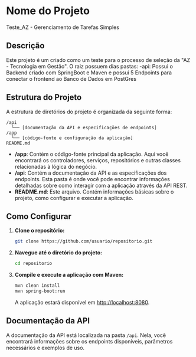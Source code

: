 # Nome do Projeto

Teste_AZ - Gerenciamento de Tarefas Simples

## Descrição

Este projeto é um criado como um teste para o processo de seleção da "AZ - Tecnologia em Gestão". O raiz possuem dias pastas:
   -api: Possui o Backend criado com SpringBoot e Maven e possui 5 Endpoints para conectar o frontend ao Banco de Dados em PostGres

## Estrutura do Projeto

A estrutura de diretórios do projeto é organizada da seguinte forma:

```
/api
  └── [documentação da API e especificações de endpoints]
/app
  └── [código-fonte e configuração da aplicação]
README.md
```

- **/app**: Contém o código-fonte principal da aplicação. Aqui você encontrará os controladores, serviços, repositórios e outras classes relacionadas à lógica do negócio.
- **/api**: Contém a documentação da API e as especificações dos endpoints. Esta pasta é onde você pode encontrar informações detalhadas sobre como interagir com a aplicação através da API REST.
- **README.md**: Este arquivo. Contém informações básicas sobre o projeto, como configurar e executar a aplicação.

## Como Configurar

1. **Clone o repositório:**

   ```bash
   git clone https://github.com/usuario/repositorio.git
   ```

2. **Navegue até o diretório do projeto:**

   ```bash
   cd repositorio
   ```

3. **Compile e execute a aplicação com Maven:**

   ```bash
   mvn clean install
   mvn spring-boot:run
   ```

   A aplicação estará disponível em [http://localhost:8080](http://localhost:8080).

## Documentação da API

A documentação da API está localizada na pasta `/api`. Nela, você encontrará informações sobre os endpoints disponíveis, parâmetros necessários e exemplos de uso.
